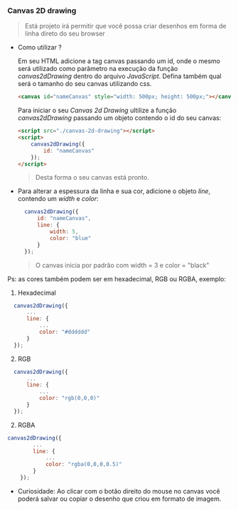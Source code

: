 ### Canvas 2D drawing

> Está projeto irá permitir que você possa criar desenhos em forma de linha direto do seu browser


- Como utilizar ?
    
    Em seu HTML adicione a tag canvas passando um id, onde o mesmo será utilizado como parâmetro na execução da função _canvas2dDrawing_ dentro do arquivo _JavaScript_. Defina também qual será o tamanho do seu canvas utilizando css.

    ```html
    <canvas id="nameCanvas" style="width: 500px; height: 500px;"></canvas>
    ```

    Para iniciar o seu _Canvas 2d Drawing_ ultilize a função _canvas2dDrawing_ passando um objeto contendo o id do seu canvas:

    ```html
    <script src="./canvas-2d-drawing"></script>
    <script>
        canvas2dDrawing({
            id: "nameCanvas"
        });
    </script>
    ```

    >Desta forma o seu canvas está pronto.

- Para alterar a espessura da linha e sua cor, adicione o objeto _line_, contendo um _width_ e _color_:

  ```js
    canvas2dDrawing({
        id: "nameCanvas",
        line: {
            width: 5,
            color: "blue"
        }
    });
    ```
    >O canvas inicia por padrâo com width = 3 e color = "black"

Ps: as cores também podem ser em hexadecimal, RGB ou RGBA, exemplo:
  
 1. Hexadecimal 
  
  ```js
    canvas2dDrawing({
        ...
        line: {
            ...
            color: "#dddddd"
        }
    });
   ```
2. RGB
  ```js
    canvas2dDrawing({
        ...
        line: {
            ...
            color: "rgb(0,0,0)"
        }
    });
   ```

2. RGBA

```js
canvas2dDrawing({
        ...
        line: {
            ...
            color: "rgba(0,0,0,0.5)"
        }
    });
```

- Curiosidade:
    Ao clicar com o botão direito do mouse no canvas você poderá salvar ou copiar o desenho que criou em formato de imagem.
